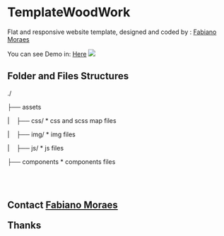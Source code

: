 # TemplateWoodWork
Flat and responsive website template, designed and coded by : <a href="https:www.fabianomoraes.net">Fabiano Moraes</a>


You can see Demo in: <a href="https://www.fabianomoraes.net/template/woodwork/" target="_blank">Here</a>
<img src="https://www.fabianomoraes.net/template/woodwork/perpective01.png">

<h2>Folder and Files Structures</h2>


<p>./</p>
<p>├── assets</p>
<p>|&nbsp;&nbsp;&nbsp;&nbsp;├── css/                                * css and scss map files</p>
<p>|&nbsp;&nbsp;&nbsp;&nbsp;├── img/                                * img files</p>
<p>|&nbsp;&nbsp;&nbsp;&nbsp;├── js/                                 * js files</p>
<p>├── components                              * components files</p>


<br />
<br />

<h2>Contact <a href="mailto:masternet.fabiano@gmail.com">Fabiano Moraes</a>

Thanks







